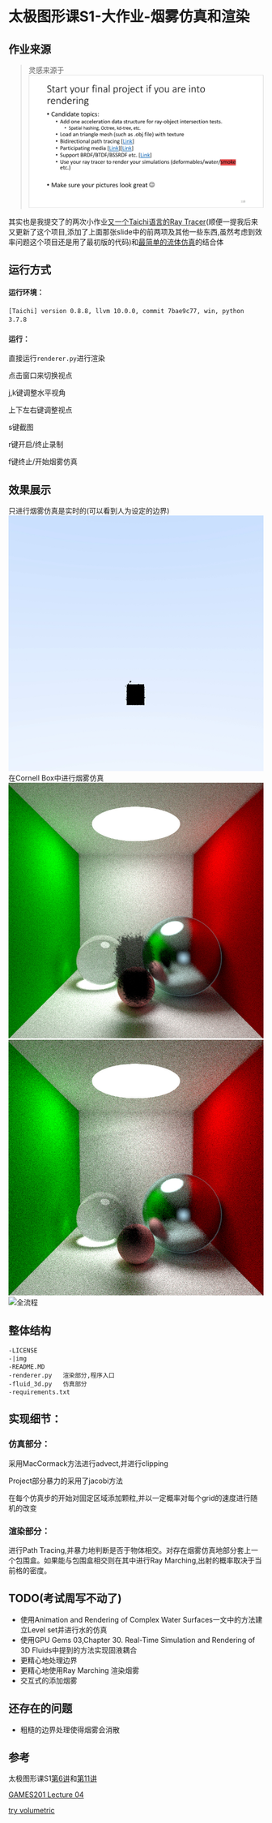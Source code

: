 # 太极图形课S1-大作业-烟雾仿真和渲染

## 作业来源
> 灵感来源于![图形课第七讲给出的大作业方向](img/taichiCourseS01L7p118.jpg)

其实也是我提交了的两次小作业[又一个Taichi语言的Ray Tracer](https://github.com/0xrabbyte/TinyRayTracer-Taichi)(顺便一提我后来又更新了这个项目,添加了上面那张slide中的前两项及其他一些东西,虽然考虑到效率问题这个项目还是用了最初版的代码)和[最简单的流体仿真](https://github.com/0xrabbyte/taichi_simple_fluid_solver)的结合体

## 运行方式

#### 运行环境：
`[Taichi] version 0.8.8, llvm 10.0.0, commit 7bae9c77, win, python 3.7.8`

#### 运行：
直接运行`renderer.py`进行渲染

点击窗口来切换视点

j,k键调整水平视角

上下左右键调整视点

s键截图

r键开启/终止录制

f键终止/开始烟雾仿真

## 效果展示
只进行烟雾仿真是实时的(可以看到人为设定的边界)
![单独的烟雾仿真](img/smoke_1.gif)
在Cornell Box中进行烟雾仿真
![中途暂停](img/smoke_2.jpg)
![快散开了](img/smoke_3.jpg)
![全流程](img/smoke_4.gif)

## 整体结构
```
-LICENSE
-|img
-README.MD
-renderer.py   渲染部分,程序入口
-fluid_3d.py   仿真部分
-requirements.txt
```

## 实现细节：
### 仿真部分：
采用MacCormack方法进行advect,并进行clipping

Project部分暴力的采用了jacobi方法

在每个仿真步的开始对固定区域添加颗粒,并以一定概率对每个grid的速度进行随机的改变
### 渲染部分：
进行Path Tracing,并暴力地判断是否于物体相交。对存在烟雾仿真地部分套上一个包围盒。如果能与包围盒相交则在其中进行Ray Marching,出射的概率取决于当前格的密度。

## TODO(考试周写不动了)
- 使用Animation and Rendering of Complex Water Surfaces一文中的方法建立Level set并进行水的仿真
- 使用GPU Gems 03,Chapter 30. Real-Time Simulation and Rendering of 3D Fluids中提到的方法实现固液耦合
- 更精心地处理边界
- 更精心地使用Ray Marching 渲染烟雾
- 交互式的添加烟雾

## 还存在的问题
- 粗糙的边界处理使得烟雾会消散

## 参考
太极图形课S1[第6讲](https://b23.tv/BV1AT4y1d762)和[第11讲](https://b23.tv/BV1934y1X7MD)

[GAMES201 Lecture 04](https://b23.tv/BV1ZK411H7Hc?p=4)

[try volumetric ](https://www.shadertoy.com/view/Xsd3R2)